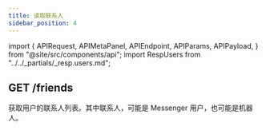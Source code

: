 ```yaml
---
title: 读取联系人
sidebar_position: 4
---
```


import {
  APIRequest,
  APIMetaPanel,
  APIEndpoint,
  APIParams,
  APIPayload,
} from "@site/src/components/api";
import RespUsers from "../../_partials/_resp.users.md";

## GET /friends

获取用户的联系人列表。其中联系人，可能是 Messenger 用户，也可能是机器人。

<APIEndpoint url="/users/friends" />

<APIMetaPanel scope="CONTACTS:READ" />

<APIRequest title="Read Contacts" url="/users/friends" />

<RespUsers />
